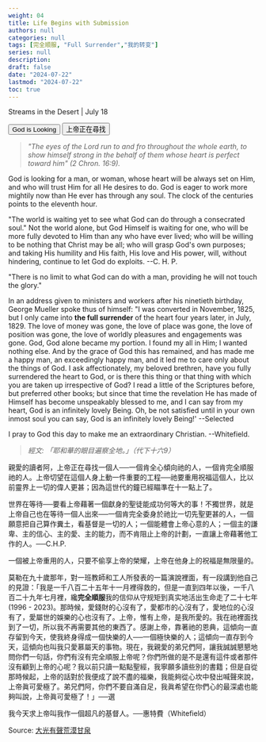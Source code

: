 ```yaml
---
weight: 04
title: Life Begins with Submission
authors: null
categories: null
tags: [完全顺服, "Full Surrender","我的转变"]
series: null
description: 
draft: false
date: "2024-07-22"
lastmod: "2024-07-22"
toc: true
---
```


<!--more-->

Streams in the Desert | July 18

<div class="tab">
  <button class="tablinks active" onclick="tablabel(event, 'english')">God is Looking</button>
  <button class="tablinks" onclick="tablabel(event, 'chinese')">上帝正在尋找</button>
  
</div>

<!-- Tab content -->
<div id="english" class="tabcontent" style="display:block">

> <i>"The eyes of the Lord run to and fro throughout the whole earth, to show himself strong in the behalf of them whose heart is perfect toward him" (2 Chron. 16:9).</i>

God is looking for a man, or woman, whose heart will be always set on Him, and who will trust Him for all He desires to do. God is eager to work more mightily now than He ever has through any soul. The clock of the centuries points to the eleventh hour.

"The world is waiting yet to see what God can do through a consecrated soul." Not the world alone, but God Himself is waiting for one, who will be more fully devoted to Him than any who have ever lived; who will be willing to be nothing that Christ may be all; who will grasp God's own purposes; and taking His humility and His faith, His love and His power, will, without hindering, continue to let God do exploits. --C. H. P.

"There is no limit to what God can do with a man, providing he will not touch the glory."

In an address given to ministers and workers after his ninetieth birthday, George Mueller spoke thus of himself: "I was converted in November, 1825, but I only came into <b>the full surrender</b> of the heart four years later, in July, 1829. The love of money was gone, the love of place was gone, the love of position was gone, the love of worldly pleasures and engagements was gone. God, God alone became my portion. I found my all in Him; I wanted nothing else. And by the grace of God this has remained, and has made me a happy man, an exceedingly happy man, and it led me to care only about the things of God. I ask affectionately, my beloved brethren, have you fully surrendered the heart to God, or is there this thing or that thing with which you are taken up irrespective of God? I read a little of the Scriptures before, but preferred other books; but since that time the revelation He has made of Himself has become unspeakably blessed to me, and I can say from my heart, God is an infinitely lovely Being. Oh, be not satisfied until in your own inmost soul you can say, God is an infinitely lovely Being!' --Selected

I pray to God this day to make me an extraordinary Christian. --Whitefield.
</div>

<div id="chinese" class="tabcontent">

> <i>經文: 「耶和華的眼目遍察全地。」（代下十六9）</i>

  親愛的讀者阿，上帝正在尋找一個人──一個肯全心傾向祂的人，一個肯完全順服祂的人。上帝切望在這個人身上動一件重要的工程──祂要重用祝福這個人，比以前靈界上一切的偉人更甚；因為這世代的鐘已經瞄準在十一點上了。  
  
  世界在等待──要看上帝藉著一個獻身的聖徒能成功何等大的事！不獨世界，就是上帝自己也在等待一個人出來──一個肯完全委身於祂比一切先聖更甚的人，一個願意把自己算作糞土，看基督是一切的人；一個能體會上帝心意的人；一個主的謙卑、主的信心、主的愛、主的能力，而不肯阻止上帝的計劃，一直讓上帝藉著他工作的人。──C.H.P.  
  
  一個被上帝重用的人，只要不偷享上帝的榮耀，上帝在他身上的祝福是無限量的。  
  
  莫勒在九十歲那年，對一班教師和工人所發表的一篇演說裡面，有一段講到他自己的見證：「我是一千八百二十五年十一月裡得救的，但是一直到四年以後，一千八百二十九年七月裡，纔<b>完全順服</b><label class="margin-toggle sidenote-number"></label><span class="sidenote">我的信仰从守规矩到真实地活出生命走了二十七年 (1996 - 2023)</span>。那時候，愛錢財的心沒有了，愛都市的心沒有了，愛地位的心沒有了，愛屬世的娛樂的心也沒有了。上帝，惟有上帝，是我所愛的。我在祂裡面找到了一切，所以我不再需要其他的東西了。感謝上帝，靠著祂的恩典，這傾向一直存留到今天，使我終身得成一個快樂的人──一個極快樂的人；這傾向一直存到今天，這傾向也叫我只愛慕屬天的事物。現在，我親愛的弟兄們阿，讓我誠誠懇懇地問你們一句話，你們有沒有完全順服上帝呢？你們所做的是不是還有這件或者那件沒有顧到上帝的心呢？我以前只讀一點點聖經，我寧願多讀些別的書籍；但是自從那時候起，上帝的話對於我便成了說不盡的福樂，我能夠從心坎中發出喊聲來說，上帝眞可愛極了。弟兄們阿，你們不要自滿自足，我眞希望在你們心的最深處也能夠叫說，上帝眞可愛極了！」──選  
  
  我今天求上帝叫我作一個超凡的基督人。──惠特費（Whitefield）
</div>

Source: <a href = "https://www.glorypress.com/devotional/FaithAndLifeOneYearBook.asp?bid=1&rdate=7/18" target="_blank" rel="noopener noreferrer">大光有聲荒漠甘泉</a>
